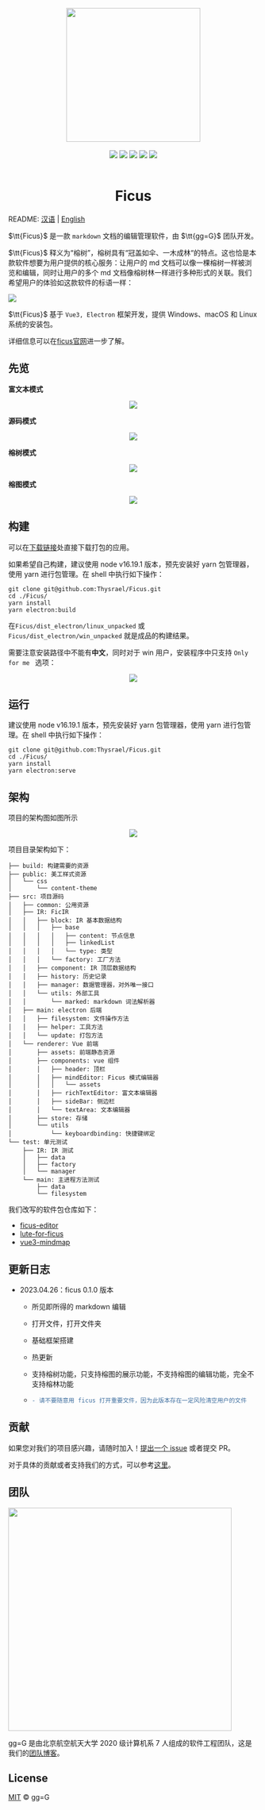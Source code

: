 <p align = "center">
<img src="https://i.postimg.cc/NfqfDkRb/001.png" width="270px" />
<br><br>
<img src="https://img.shields.io/github/languages/top/thysrael/ficus" />
<img src="https://img.shields.io/github/downloads/thysrael/ficus/total" />
<img src="https://img.shields.io/github/issues/thysrael/ficus" />
<img src="https://img.shields.io/github/issues-pr-closed-raw/thysrael/ficus">
<img src="https://img.shields.io/github/release-date/thysrael/ficus">
<br><br>
</p>




<h1 align="center">Ficus</h1>

README: [汉语](./README-zh.md) | [English](./README.md)

$\tt{Ficus}$ 是一款 `markdown` 文档的编辑管理软件，由 $\tt{gg=G}$ 团队开发。

$\tt{Ficus}$ 释义为“榕树”，榕树具有“冠盖如伞、一木成林“的特点。这也恰是本款软件想要为用户提供的核心服务：让用户的 md 文档可以像一棵榕树一样被浏览和编辑，同时让用户的多个 md 文档像榕树林一样进行多种形式的关联。我们希望用户的体验如这款软件的标语一样：

<img src="https://i.postimg.cc/RVggP09M/slogan.png"/>

$\tt{Ficus}$ 基于 `Vue3, Electron` 框架开发，提供 Windows、macOS 和 Linux 系统的安装包。

详细信息可以在[ficus官网](https://ficus.world/)进一步了解。



## 先览

**富文本模式**

<p align = "center">
<img src="https://i.postimg.cc/vZZqrjcy/rtext.png"/>
</p>

**源码模式**

<p align = "center">
<img src="https://i.postimg.cc/CKbbpQkf/fcode.png"/>
</p>

**榕树模式**

<p align = "center">
<img src="https://i.postimg.cc/856p026q/ftree.png"/>
</p>

**榕图模式**

<p align = "center">
<img src="https://i.postimg.cc/GpyL90mq/fgraph.png"/>
</p>


## 构建

可以在[下载链接](https://ficus.world/pages/53ff34/)处直接下载打包的应用。

如果希望自己构建，建议使用 node v16.19.1 版本，预先安装好 yarn 包管理器，使用 yarn 进行包管理。在 shell 中执行如下操作：

```shell
git clone git@github.com:Thysrael/Ficus.git
cd ./Ficus/
yarn install
yarn electron:build
```

在`Ficus/dist_electron/linux_unpacked` 或 `Ficus/dist_electron/win_unpacked` 就是成品的构建结果。

需要注意安装路径中不能有**中文**，同时对于 win 用户，安装程序中只支持 `Only for me ` 选项：

<p align = "center">
<img src="https://i.postimg.cc/nchN0BvS/only.png"/>
</p>


## 运行

建议使用 node v16.19.1 版本，预先安装好 yarn 包管理器，使用 yarn 进行包管理。在 shell 中执行如下操作：

```shell
git clone git@github.com:Thysrael/Ficus.git
cd ./Ficus/
yarn install
yarn electron:serve
```



## 架构

项目的架构图如图所示

<p align = "center">
<img src="https://i.postimg.cc/3rjtxS26/ficus-arch.png" />
</p>

项目目录架构如下：

```
├── build: 构建需要的资源
├── public: 美工样式资源
│   └── css
│       └── content-theme
├── src: 项目源码
│   ├── common: 公用资源
│   ├── IR: FicIR 
│   │   ├── block: IR 基本数据结构
│   │   │   ├── base 
│   │   │   │   ├── content: 节点信息
│   │   │   │   ├── linkedList
│   │   │   │   └── type: 类型
│   │   │   └── factory: 工厂方法
│   │   ├── component: IR 顶层数据结构
│   │   ├── history: 历史记录
│   │   ├── manager: 数据管理器，对外唯一接口
│   │   └── utils: 外部工具
│   │       └── marked: markdown 词法解析器
│   ├── main: electron 后端
│   │   ├── filesystem: 文件操作方法
│   │   ├── helper: 工具方法
│   │   └── update: 打包方法
│   └── renderer: Vue 前端
│       ├── assets: 前端静态资源
│       ├── components: vue 组件
│       │   ├── header: 顶栏
│       │   ├── mindEditor: Ficus 模式编辑器
│       │   │   └── assets
│       │   ├── richTextEditor: 富文本编辑器
│       │   ├── sideBar: 侧边栏
│       │   └── textArea: 文本编辑器
│       ├── store: 存储
│       └── utils
│           └── keyboardbinding: 快捷键绑定
└── test: 单元测试
    ├── IR: IR 测试
    │   ├── data
    │   ├── factory
    │   └── manager
    └── main: 主进程方法测试
        ├── data
        └── filesystem
```

我们改写的软件包仓库如下：

- [ficus-editor](https://github.com/Hyggge/ficus-editor)
- [lute-for-ficus](https://github.com/Dofingert/lute-for-ficus)
- [vue3-mindmap](https://github.com/GwokHiujin/vue3-mindmap)



## 更新日志

- 2023.04.26：ficus 0.1.0 版本
  - 所见即所得的 markdown 编辑
  
  - 打开文件，打开文件夹
  
  - 基础框架搭建
  
  - 热更新
  
  - 支持榕树功能，只支持榕图的展示功能，不支持榕图的编辑功能，完全不支持榕林功能
  
  - ```diff
    - 请不要随意用 ficus 打开重要文件，因为此版本存在一定风险清空用户的文件
    ```
  
    




## 贡献

如果您对我们的项目感兴趣，请随时加入！[提出一个 issue](https://github.com/Thysrael/Ficus/issues/new) 或者提交 PR。

对于具体的贡献或者支持我们的方式，可以参考[这里](https://ficus.world/pages/87ba98/)。



## 团队

<img src="https://i.postimg.cc/hvFgCKQh/Untitled.png" width="450px" />

gg=G 是由北京航空航天大学 2020 级计算机系 7 人组成的软件工程团队，这是我们的[团队博客](https://blog.csdn.net/gg_equal_G)。



## License

[MIT](LICENSE) © gg=G